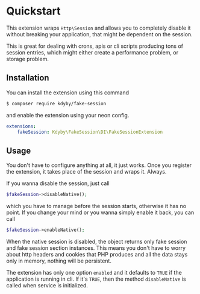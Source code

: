 # Quickstart

This extension wraps `Http\Session` and allows you to completely disable it without breaking your application, that might be dependent on the session.

This is great for dealing with crons, apis or cli scripts producing tons of session entries, which might either create a performance problem, or storage problem.


## Installation

You can install the extension using this command

```sh
$ composer require kdyby/fake-session
```

and enable the extension using your neon config.

```yml
extensions:
	fakeSession: Kdyby\FakeSession\DI\FakeSessionExtension
```


## Usage

You don't have to configure anything at all, it just works.
Once you register the extension, it takes place of the session and wraps it. Always.

If you wanna disable the session, just call

```php
$fakeSession->disableNative();
```

which you have to manage before the session starts, otherwise it has no point.
If you change your mind or you wanna simply enable it back, you can call

```php
$fakeSession->enableNative();
```

When the native session is disabled, the object returns only fake session and fake session section instances.
This means you don't have to worry about http headers and cookies that PHP produces and all the data stays only in memory,
nothing will be persistent.

The extension has only one option `enabled` and it defaults to `TRUE` if the application is running in cli.
If it's `TRUE`, then the method `disableNative` is called when service is initialized.
